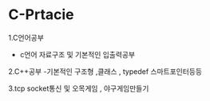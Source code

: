 # C-Prtacie

1.C언어공부
- c언어 자료구조 및 기본적인 입출력공부

2.C++공부
-기본적인 구조형 ,클래스 , typedef 스마트포인터등등

3.tcp socket통신 및 오목게임 , 야구게임만들기

